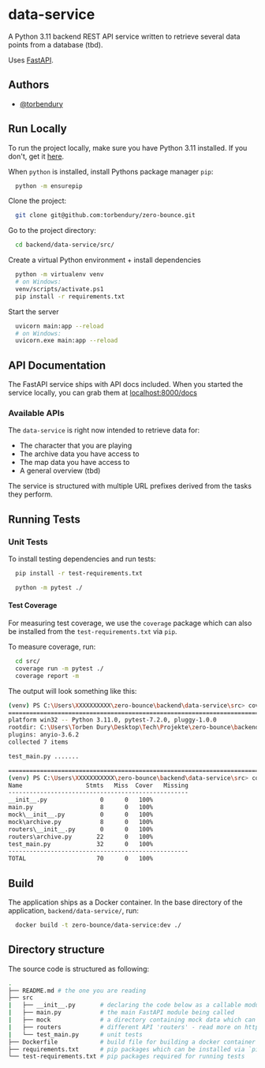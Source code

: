 
# data-service

A Python 3.11 backend REST API service written to retrieve several data points from a database (tbd).

Uses [FastAPI](https://fastapi.tiangolo.com/).

## Authors

- [@torbendury](https://www.github.com/torbendury)

## Run Locally

To run the project locally, make sure you have Python 3.11 installed. If you don't, get it [here](https://www.python.org/downloads/).

When `python` is installed, install Pythons package manager `pip`:

```bash
  python -m ensurepip
```

Clone the project:

```bash
  git clone git@github.com:torbendury/zero-bounce.git
```

Go to the project directory:

```bash
  cd backend/data-service/src/
```

Create a virtual Python environment + install dependencies

```bash
  python -m virtualenv venv
  # on Windows:
  venv/scripts/activate.ps1
  pip install -r requirements.txt
```

Start the server

```bash
  uvicorn main:app --reload
  # on Windows:
  uvicorn.exe main:app --reload
```

## API Documentation

The FastAPI service ships with API docs included. When you started the service locally, you can grab them at [localhost:8000/docs](http://localhost:8000/docs)

### Available APIs

The `data-service` is right now intended to retrieve data for:

- The character that you are playing
- The archive data you have access to
- The map data you have access to
- A general overview (tbd)

The service is structured with multiple URL prefixes derived from the tasks they perform.

## Running Tests

### Unit Tests

To install testing dependencies and run tests:

```bash
  pip install -r test-requirements.txt

  python -m pytest ./
```

#### Test Coverage

For measuring test coverage, we use the `coverage` package which can also be installed from the `test-requirements.txt` via `pip`.

To measure coverage, run:

```bash
  cd src/
  coverage run -m pytest ./
  coverage report -m
```

The output will look something like this:

```bash
(venv) PS C:\Users\XXXXXXXXXX\zero-bounce\backend\data-service\src> coverage run -m pytest ./
================================================================================================ test session starts ================================================================================================ 
platform win32 -- Python 3.11.0, pytest-7.2.0, pluggy-1.0.0
rootdir: C:\Users\Torben Dury\Desktop\Tech\Projekte\zero-bounce\backend\data-service\src
plugins: anyio-3.6.2
collected 7 items                                                                                                                                                                                                     

test_main.py .......                                                                                                                                                                                           [100%] 

================================================================================================= 7 passed in 0.40s ================================================================================================= 
(venv) PS C:\Users\XXXXXXXXXXX\zero-bounce\backend\data-service\src> coverage report -m       
Name                  Stmts   Miss  Cover   Missing
---------------------------------------------------
__init__.py               0      0   100%
main.py                   8      0   100%
mock\__init__.py          0      0   100%
mock\archive.py           8      0   100%
routers\__init__.py       0      0   100%
routers\archive.py       22      0   100%
test_main.py             32      0   100%
---------------------------------------------------
TOTAL                    70      0   100%
```

## Build

The application ships as a Docker container. In the base directory of the application, `backend/data-service/`, run:

```bash
  docker build -t zero-bounce/data-service:dev ./
```

## Directory structure

The source code is structured as following:

```bash
.
├── README.md # the one you are reading
├── src
|   ├── __init__.py       # declaring the code below as a callable module
|   ├── main.py           # the main FastAPI module being called
|   ├── mock              # a directory containing mock data which can also be imported like a python module
|   ├── routers           # different API 'routers' - read more on https://fastapi.tiangolo.com/tutorial/bigger-applications/#apirouter
|   └── test_main.py      # unit tests
├── Dockerfile            # build file for building a docker container
├── requirements.txt      # pip packages which can be installed via `pip install -r requirements.txt`
└── test-requirements.txt # pip packages required for running tests
```
